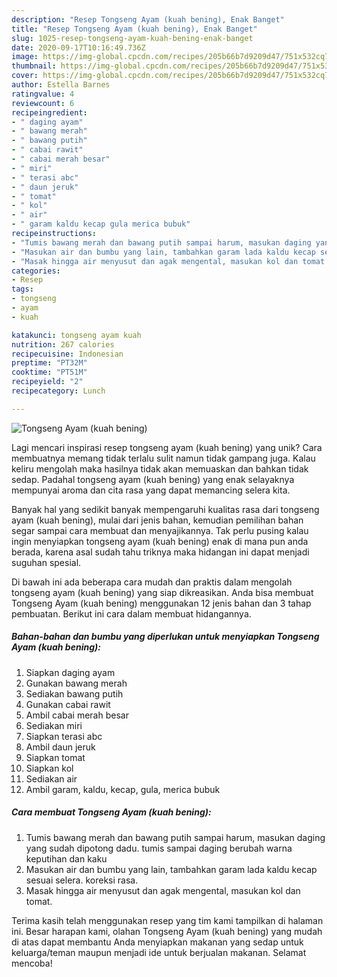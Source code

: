 ```yaml
---
description: "Resep Tongseng Ayam (kuah bening), Enak Banget"
title: "Resep Tongseng Ayam (kuah bening), Enak Banget"
slug: 1025-resep-tongseng-ayam-kuah-bening-enak-banget
date: 2020-09-17T10:16:49.736Z
image: https://img-global.cpcdn.com/recipes/205b66b7d9209d47/751x532cq70/tongseng-ayam-kuah-bening-foto-resep-utama.jpg
thumbnail: https://img-global.cpcdn.com/recipes/205b66b7d9209d47/751x532cq70/tongseng-ayam-kuah-bening-foto-resep-utama.jpg
cover: https://img-global.cpcdn.com/recipes/205b66b7d9209d47/751x532cq70/tongseng-ayam-kuah-bening-foto-resep-utama.jpg
author: Estella Barnes
ratingvalue: 4
reviewcount: 6
recipeingredient:
- " daging ayam"
- " bawang merah"
- " bawang putih"
- " cabai rawit"
- " cabai merah besar"
- " miri"
- " terasi abc"
- " daun jeruk"
- " tomat"
- " kol"
- " air"
- " garam kaldu kecap gula merica bubuk"
recipeinstructions:
- "Tumis bawang merah dan bawang putih sampai harum, masukan daging yang sudah dipotong dadu. tumis sampai daging berubah warna keputihan dan kaku"
- "Masukan air dan bumbu yang lain, tambahkan garam lada kaldu kecap sesuai selera. koreksi rasa."
- "Masak hingga air menyusut dan agak mengental, masukan kol dan tomat."
categories:
- Resep
tags:
- tongseng
- ayam
- kuah

katakunci: tongseng ayam kuah 
nutrition: 267 calories
recipecuisine: Indonesian
preptime: "PT32M"
cooktime: "PT51M"
recipeyield: "2"
recipecategory: Lunch

---
```



![Tongseng Ayam (kuah bening)](https://img-global.cpcdn.com/recipes/205b66b7d9209d47/751x532cq70/tongseng-ayam-kuah-bening-foto-resep-utama.jpg)

Lagi mencari inspirasi resep tongseng ayam (kuah bening) yang unik? Cara membuatnya memang tidak terlalu sulit namun tidak gampang juga. Kalau keliru mengolah maka hasilnya tidak akan memuaskan dan bahkan tidak sedap. Padahal tongseng ayam (kuah bening) yang enak selayaknya mempunyai aroma dan cita rasa yang dapat memancing selera kita.



Banyak hal yang sedikit banyak mempengaruhi kualitas rasa dari tongseng ayam (kuah bening), mulai dari jenis bahan, kemudian pemilihan bahan segar sampai cara membuat dan menyajikannya. Tak perlu pusing kalau ingin menyiapkan tongseng ayam (kuah bening) enak di mana pun anda berada, karena asal sudah tahu triknya maka hidangan ini dapat menjadi suguhan spesial.


Di bawah ini ada beberapa cara mudah dan praktis dalam mengolah tongseng ayam (kuah bening) yang siap dikreasikan. Anda bisa membuat Tongseng Ayam (kuah bening) menggunakan 12 jenis bahan dan 3 tahap pembuatan. Berikut ini cara dalam membuat hidangannya.

<!--inarticleads1-->

##### Bahan-bahan dan bumbu yang diperlukan untuk menyiapkan Tongseng Ayam (kuah bening):

1. Siapkan  daging ayam
1. Gunakan  bawang merah
1. Sediakan  bawang putih
1. Gunakan  cabai rawit
1. Ambil  cabai merah besar
1. Sediakan  miri
1. Siapkan  terasi abc
1. Ambil  daun jeruk
1. Siapkan  tomat
1. Siapkan  kol
1. Sediakan  air
1. Ambil  garam, kaldu, kecap, gula, merica bubuk




<!--inarticleads2-->

##### Cara membuat Tongseng Ayam (kuah bening):

1. Tumis bawang merah dan bawang putih sampai harum, masukan daging yang sudah dipotong dadu. tumis sampai daging berubah warna keputihan dan kaku
1. Masukan air dan bumbu yang lain, tambahkan garam lada kaldu kecap sesuai selera. koreksi rasa.
1. Masak hingga air menyusut dan agak mengental, masukan kol dan tomat.




Terima kasih telah menggunakan resep yang tim kami tampilkan di halaman ini. Besar harapan kami, olahan Tongseng Ayam (kuah bening) yang mudah di atas dapat membantu Anda menyiapkan makanan yang sedap untuk keluarga/teman maupun menjadi ide untuk berjualan makanan. Selamat mencoba!
